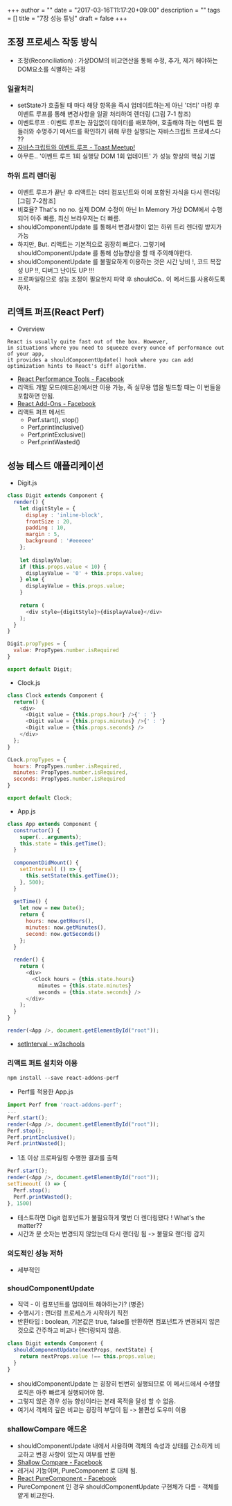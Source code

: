 +++
author = ""
date = "2017-03-16T11:17:20+09:00"
description = ""
tags = []
title = "7장 성능 튜닝"
draft = false
+++

## 조정 프로세스 작동 방식
- 조정(Reconciliation) : 가상DOM의 비교연산을 통해 수정, 추가, 제거 해야하는 DOM요소를 식별하는 과정

### 일괄처리 
- setState가 호출될 때 마다 해당 항목을 즉시 업데이트하는게 아닌 '더티' 마킹 후 이벤트 루프를 통해 변경사항을 일괄 처리하여 렌더링 (그림 7-1 참조)
- 이벤트루프 : 이벤트 루프는 끊임없이 데이터를 배포하며, 호출해야 하는 이벤트 핸들러와 수명주기 메서드를 확인하기 위해 무한 실행되는 자바스크립트 프로세스다 ??
- [자바스크립트와 이벤트 루프 - Toast Meetup!](http://meetup.toast.com/posts/89)
- 아무튼.. '이벤트 루프 1회 실행당 DOM 1회 업데이트' 가 성능 향상의 핵심 기법

### 하위 트리 렌더링
- 이벤트 루프가 끝난 후 리액트는 더티 컴포넌트와 이에 포함된 자식을 다시 렌더링 [그림 7-2참조]
- 비효율? That's no no. 실제 DOM 수정이 아닌 In Memory 가상 DOM에서 수행되어 아주 빠름, 최신 브라우저는 더 빠름.
- shouldComponentUpdate 를 통해서 변경사항이 없는 하위 트리 렌더링 방지가 가능 
- 하지만, But. 리액트는 기본적으로 굉장히 빠르다. 그렇기에 shouldComponentUpdate 를 통해 성능향상을 할 때 주의해야한다.
- shouldComponentUpdate 를 불필요하게 이용하는 것은 시간 낭비 !, 코드 복잡성 UP !!, 디버그 난이도 UP !!! 
- 프로파일링으로 성능 조정이 필요한지 파악 후 shouldCo.. 이 메서드를 사용하도록 하자.

## 리액트 퍼프(React Perf)
- Overview 

```text
React is usually quite fast out of the box. However, 
in situations where you need to squeeze every ounce of performance out of your app, 
it provides a shouldComponentUpdate() hook where you can add optimization hints to React's diff algorithm.
```
- [React Performance Tools - Facebook](https://facebook.github.io/react/docs/perf.html)  
- 리액트 개발 모드(애드온)에서만 이용 가능, 즉 실무용 앱을 빌드할 때는 이 번들을 포함하면 안됨.
- [React Add-Ons - Facebook](https://facebook.github.io/react/docs/addons.html)
- 리액트 퍼프 메서드 
  - Perf.start(), stop()
  - Perf.printInclusive()
  - Perf.printExclusive()
  - Perf.printWasted() 

## 성능 테스트 애플리케이션 
- Digit.js

```react.js
class Digit extends Component {
  render() {
    let digitStyle = {
      display : 'inline-block',
      frontSize : 20,
      padding : 10,
      margin : 5,
      background : '#eeeeee'
    };
    
    let displayValue;
    if (this.props.value < 10) {
      displayValue = '0' + this.props.value;
    } else {
      displayValue = this.props.value;
    }
    
    return (
      <div style={digitStyle}>{displayValue}</div>
    );
  }
}

Digit.propTypes = {
  value: PropTypes.number.isRequired
}

export default Digit;
```

- Clock.js 

```react.js
class Clock extends Component {
  return() {
    <div>
      <Digit value = {this.props.hour} />{' : '}
      <Digit value = {this.props.minutes} />{' : '}
      <Digit value = {this.props.seconds} />
    </div>
  };
}

CLock.propTypes = {
  hours: PropTypes.number.isRequired,
  minutes: PropTypes.number.isRequired,
  seconds: PropTypes.number.isRequired
}

export default Clock;
```

- App.js

```react.js
class App extends Component {
  constructor() {
    super(...arguments);
    this.state = this.getTime();
  }
  
  componentDidMount() {
    setInterval( () => {
      this.setState(this.getTime());
    }, 500);
  }
  
  getTime() {
    let now = new Date();
    return {
      hours: now.getHours(),
      minutes: now.getMinutes(),
      second: now.getSeconds()
    };
  }
  
  render() {
    return (
      <div>
        <Clock hours = {this.state.hours}
          minutes = {this.state.minutes}
          seconds = {this.state.seconds} />
      </div>
    );
  }
}

render(<App />, document.getElementById("root"));
```

- [setInterval - w3schools](https://www.w3schools.com/jsref/met_win_setinterval.asp)

### 리액트 퍼트 설치와 이용 

```linux
npm install --save react-addons-perf
```

- Perf를 적용한 App.js 

```react.js
import Perf from 'react-addons-perf';
...
Perf.start();
render(<App />, document.getElementById("root"));
Perf.stop();
Perf.printInclusive();
Perf.printWasted();
```

- 1초 이상 프로파일링 수행한 결과를 출력 

```react.js
Perf.start();
render(<App />, document.getElementById("root"));
setTimeout( () => {
  Perf.stop();
  Perf.printWasted();
}, 1500)
```

- 테스트하면 Digit 컴포넌트가 불필요하게 몇번 더 렌더링됐다 ! What's the matter??
- 시간과 분 숫자는 변경되지 않았는데 다시 랜더링 됨 -> 불필요 랜더링 감지

### 의도적인 성능 저하 
- 세부적인 

### shoudComponentUpdate 
- 직역 - 이 컴포넌트를 업데이트 해야하는가? (병준)
- 수행시기 : 랜더링 프로세스가 시작하기 직전 
- 반환타입 : boolean, 기본값은 true, false를 반환하면 컴포넌트가 변경되지 않은 것으로 간주하고 비교나 렌더링되지 않음.

```react.js
class Digit extends Component {
  shouldComponentUpdate(nextProps, nextState) {
    return nextProps.value !== this.props.value;
  }
}
```

- shouldComponentUpdate 는 굉장히 빈번히 실행되므로 이 메서드에서 수행할 로직은 아주 빠르게 실행되어야 함.
- 그렇지 않은 경우 성능 향상이라는 본래 목적을 달성 할 수 없음.
- 여기서 객체의 깊은 비교는 굉장히 부담이 됨 -> 불편성 도우미 이용

### shallowCompare 애드온 
- shouldComponentUpdate 내에서 사용하며 객체의 속성과 상태를 간소하게 비교하고 변경 사항이 있는지 여부를 반환 
- [Shallow Compare - Facebook](https://facebook.github.io/react/docs/shallow-compare.html)
- 레거시 기능이며, PureComponent 로 대체 됨.
- [React PureComponent - Facebook](https://facebook.github.io/react/docs/react-api.html#react.purecomponent)
- PureComponent 인 경우 shouldComponentUpdate 구현체가 다름 - 객체를 얕게 비교한다.
